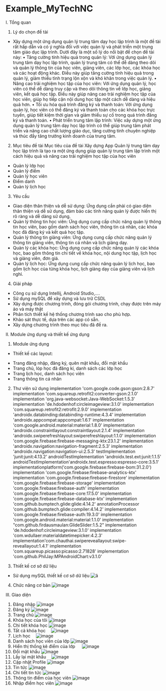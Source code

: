 # Example_MyTechNC
I.	Tổng quan
1. Lý do chọn đề tài
-	Xây dựng một ứng dụng quản lý trung tâm dạy học lập trình là một đề tài rất hấp dẫn và có ý nghĩa đối với việc quản lý và phát triển một trung tâm giáo dục lập trình. Dưới đây là một số lý do nổi bật để chọn đề tài này: 
•	Tăng cường tính hiệu quả trong quản lý: Với ứng dụng quản lý trung tâm dạy học lập trình, quản lý trung tâm có thể dễ dàng theo dõi và quản lý thông tin của học viên, giảng viên, các lớp học, các khóa học và các hoạt động khác. Điều này giúp tăng cường tính hiệu quả trong quản lý, giảm thiểu tình trạng lộn xộn và khó khăn trong việc quản lý. 
•	Nâng cao trải nghiệm học tập của học viên: Với ứng dụng quản lý, học viên có thể dễ dàng truy cập và theo dõi thông tin về lớp học, giảng viên,  kết quả học tập. Điều này giúp nâng cao trải nghiệm học tập của học viên, giúp họ tiếp cận nội dung học tập một cách dễ dàng và hiệu quả hơn. 
•	Tối ưu hóa quá trình đăng ký và thanh toán: Với ứng dụng quản lý, học viên có thể đăng ký và thanh toán cho các khóa học trực tuyến, giúp tiết kiệm thời gian và giảm thiểu sự cố trong quá trình đăng ký và thanh toán. 
•	Phát triển trung tâm lập trình: Việc xây dựng một ứng dụng quản lý trung tâm dạy học lập trình có thể giúp trung tâm phát triển và nâng cao chất lượng giáo dục, tăng cường tính chuyên nghiệp và thúc đẩy tăng trưởng kinh doanh của trung tâm.

2. Mục tiêu đề tài
Mục tiêu của đề tài Xây dựng App Quản lý trung tâm dạy học lập trình là tạo ra một ứng dụng giúp quản lý trung tâm lập trình một cách hiệu quả và nâng cao trải nghiệm học tập của học viên
-	Quản lý lớp học
-	Quản lý điểm
-	Quản lý học viên
-	Điểm danh 
-	Quản lý lịch học

3. Yêu cầu
-	Giao diện thân thiện và dễ sử dụng: Ứng dụng cần phải có giao diện thân thiện và dễ sử dụng, đảm bảo các tính năng quản lý được hiển thị rõ ràng và dễ dàng sử dụng.
-	Quản lý thông tin học viên: Ứng dụng  cung cấp chức năng quản lý thông tin học viên, bao gồm danh sách học viên, thông tin cá nhân, các khóa học đã đăng ký và kết quả học tập.
-	Quản lý thông tin giảng viên: Ứng dụng cung cấp chức năng quản lý thông tin giảng viên, thông tin cá nhân và lịch giảng dạy.
-	Quản lý các khóa học: Ứng dụng cung cấp chức năng quản lý các khóa học, bao gồm thông tin chi tiết về khóa học, nội dung học tập, lịch học và giảng viên, đơn giá.
-	Quản lý lịch học: Ứng dụng cung cấp chức năng quản lý lịch học, bao gồm lịch học của từng khóa học, lịch giảng dạy của giảng viên và lịch nghỉ.

4. Giải pháp
-	Công cụ sử dụng Intellij, Android Studio,….
-	Sử dụng mySQL để xây dựng và lưu trữ CSDL
-	Xây dựng được chương trình, đóng gói chương trình, chạy được trên máy ảo và máy thật
-	Phân tích thiết kế hệ thống chương trình sao cho phù hợp.
-	Khảo sát thực tế, dựa trên các app có sẵn.
-	Xây dựng chương trình theo mục tiêu đã đề ra.

II. Module ứng dụng và thiết kế ứng dụng
1.	Module ứng dụng
-	Thiết kế các layout:
+	Trang đăng nhập, đăng ký, quên mật khẩu, đổi mật khẩu
+	Trang chủ, lóp học đã đăng kí, danh sách các lớp học 
+	Trang lịch học, danh sách học viên
+	Trang thông tin cá nhân

2.	Thư viện sử dụng
    implementation 'com.google.code.gson:gson:2.8.7'
    implementation 'com.squareup.retrofit2:converter-gson:2.1.0'
    implementation 'org.java-websocket:Java-WebSocket:1.5.3'
    implementation 'de.hdodenhof:circleimageview:3.1.0'
    implementation 'com.squareup.retrofit2:retrofit:2.9.0'
    implementation 'androidx.databinding:databinding-runtime:4.3.4'
    implementation 'androidx.appcompat:appcompat:1.6.1'
    implementation 'com.google.android.material:material:1.8.0'
    implementation 'androidx.constraintlayout:constraintlayout:2.1.4'
    implementation 'androidx.swiperefreshlayout:swiperefreshlayout:1.1.0'
    implementation 'com.google.firebase:firebase-messaging-ktx:23.1.2'
    implementation 'androidx.navigation:navigation-fragment:2.5.3'
    implementation 'androidx.navigation:navigation-ui:2.5.3'
    testImplementation 'junit:junit:4.13.2'
    androidTestImplementation 'androidx.test.ext:junit:1.1.5'
    androidTestImplementation'androidx.test.espresso:espresso-core:3.5.1'
    implementationplatform('com.google.firebase:firebase-bom:31.2.0')
    implementation 'com.google.firebase:firebase-analytics-ktx'
    implementation 'com.google.firebase:firebase-firestore'
    implementation 'com.google.firebase:firebase-storage'
    implementation 'com.google.firebase:firebase-auth'
    implementation 'com.google.firebase:firebase-core:17.5.0'
    implementation 'com.google.firebase:firebase-database-ktx'
    implementation 'com.github.bumptech.glide:glide:4.14.2'
    annotationProcessor 'com.github.bumptech.glide:compiler:4.14.2'
    implementation 'com.google.firebase:firebase-auth:19.3.0'
    implementation 'com.google.android.material:material:1.1.0'
    implementation "com.github.firdausmaulan:GlideSlider:1.5.2"
    implementation 'de.hdodenhof:circleimageview:3.1.0'
    implementation 'com.wdullaer:materialdatetimepicker:4.2.3'
    implementation'com.chauthai.swipereveallayout:swipe-reveallayout:1.4.1'
    implementation 'com.squareup.picasso:picasso:2.71828'
    implementation 'com.github.PhilJay:MPAndroidChart:v3.1.0'


3. Thiết kế cơ sở dữ liệu
-	Sử dụng mySQL thiết kế cơ sở dữ liệu 
![â](https://github.com/huadang27/Example_MyTechNC/assets/78135100/83d06c9e-9703-4a32-b5bd-b5ac3f8ca1ca)


4. Chức năng cơ bản
![image](https://github.com/huadang27/Example_MyTechNC/assets/78135100/d0fed359-3aa9-4eb7-9c87-75c673495c92)



III. Giao diện 
1.	Đăng nhập
 ![image](https://github.com/huadang27/Example_MyTechNC/assets/78135100/d783ba41-1c4e-4677-b253-492c030a66d9)
2.	Đăng ký
 ![image](https://github.com/huadang27/Example_MyTechNC/assets/78135100/710fbc05-a120-4f92-a9aa-8910c8d6bb6c)
3.	Trang chủ
 ![image](https://github.com/huadang27/Example_MyTechNC/assets/78135100/90f69ea9-e719-45c9-a3b6-153daf33f0c1)
4.	Khóa học của tôi
 ![image](https://github.com/huadang27/Example_MyTechNC/assets/78135100/d14770ed-29d7-4497-aa95-f3c677380dd6)
5.	Chi tiết khóa học
 ![image](https://github.com/huadang27/Example_MyTechNC/assets/78135100/57c90724-7d6f-480a-a6ad-f33c78b7e9ee)
6.	Tất cả khóa học
  ![image](https://github.com/huadang27/Example_MyTechNC/assets/78135100/e3f5aada-bf77-4d00-b3c0-9e6004f052b8)
7.	Lịch học
  ![image](https://github.com/huadang27/Example_MyTechNC/assets/78135100/55627d05-ab09-40fc-bd18-3750ba8ae125)
8.	Danh sách học viên của lớp 
![image](https://github.com/huadang27/Example_MyTechNC/assets/78135100/7984199e-1c2f-491b-aa63-0f1d15c3836f)
9.	Hiển thị thống kê điểm của lớp  
![image](https://github.com/huadang27/Example_MyTechNC/assets/78135100/00d24103-8290-472a-9b4f-ddf3b81ccdd4)
10.	Đổi mật khẩu
![image](https://github.com/huadang27/Example_MyTechNC/assets/78135100/d324707f-7553-42d7-be97-67c918aa8276)
11.	Lấy lại mật khẩu
  ![image](https://github.com/huadang27/Example_MyTechNC/assets/78135100/4fdee317-b2f5-49f7-b16a-4680710ae14c)
12.	 Cập nhật Profile
![image](https://github.com/huadang27/Example_MyTechNC/assets/78135100/722da7b0-c17c-4b66-a6bb-86f14ffa4f2e)
13.	 Tin tức
 ![image](https://github.com/huadang27/Example_MyTechNC/assets/78135100/ca618137-41db-4682-adbe-7d6c0f9fb9a8)
14.	 Chi tiết tin tức
 ![image](https://github.com/huadang27/Example_MyTechNC/assets/78135100/afdb0674-5a53-4281-93df-91a432d1cf23)
15.	 Thông tin điểm của học viên
 ![image](https://github.com/huadang27/Example_MyTechNC/assets/78135100/1785660a-9a16-433b-8e62-539e6af92fae)
16.	Nhập điểm học viên
 ![image](https://github.com/huadang27/Example_MyTechNC/assets/78135100/a1127b04-f18a-4298-9b28-27596b960acc)


